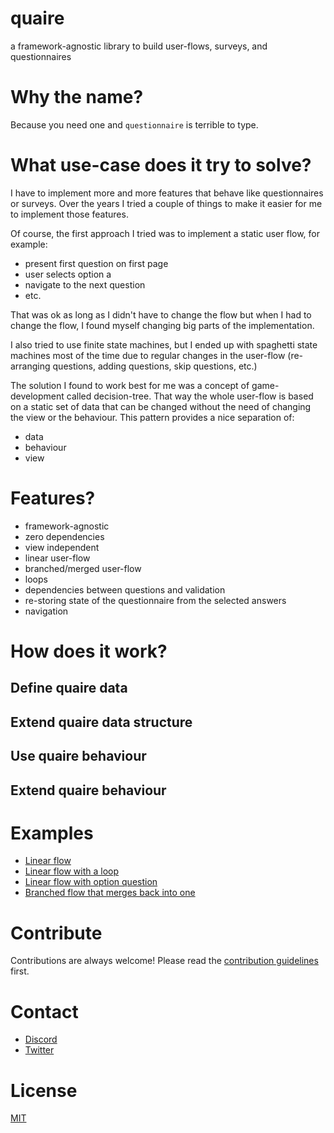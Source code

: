 # quaire
a framework-agnostic library to build user-flows, surveys, and questionnaires

# Why the name?
Because you need one and `questionnaire` is terrible to type.

# What use-case does it try to solve?
I have to implement more and more features that behave like questionnaires or surveys.
Over the years I tried a couple of things to make it easier for me to implement those features.

Of course, the first approach I tried was to implement a static user flow, for example:
- present first question on first page
- user selects option a
- navigate to the next question
- etc.

That was ok as long as I didn't have to change the flow but when I had to change the flow,
I found myself changing big parts of the implementation.

I also tried to use finite state machines,
but I ended up with spaghetti state machines most of the time
due to regular changes in the user-flow (re-arranging questions, adding questions, skip questions, etc.)

The solution I found to work best for me was a concept of game-development called decision-tree.
That way the whole user-flow is based on a static set of data that can be changed without the need of changing
the view or the behaviour. This pattern provides a nice separation of:
- data
- behaviour
- view

# Features?
- framework-agnostic
- zero dependencies
- view independent
- linear user-flow
- branched/merged user-flow
- loops
- dependencies between questions and validation
- re-storing state of the questionnaire from the selected answers
- navigation

# How does it work?

## Define quaire data

## Extend quaire data structure

## Use quaire behaviour

## Extend quaire behaviour

# Examples

- [Linear flow](./examples/linear-flow)
- [Linear flow with a loop](./examples/linear-flow-with-loop)
- [Linear flow with option question](./examples/linear-flow-skip-question)
- [Branched flow that merges back into one](./examples/branched-and-merged-flow)

# Contribute

Contributions are always welcome! Please read the [contribution guidelines](https://github.com/devCrossNet/quaire/blob/master/.github/CONTRIBUTING.md) first.

# Contact

- [Discord](https://discord.gg/59x5cg2)
- [Twitter](https://twitter.com/_jwerner_)

# License

[MIT](http://opensource.org/licenses/MIT)

